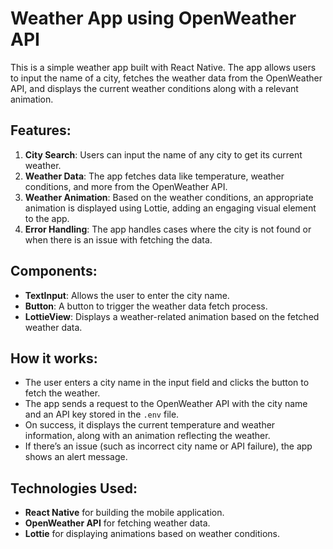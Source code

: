 
# Weather App using OpenWeather API

This is a simple weather app built with React Native. The app allows users to input the name of a city, fetches the weather data from the OpenWeather API, and displays the current weather conditions along with a relevant animation.

## Features:
1. **City Search**: Users can input the name of any city to get its current weather.
2. **Weather Data**: The app fetches data like temperature, weather conditions, and more from the OpenWeather API.
3. **Weather Animation**: Based on the weather conditions, an appropriate animation is displayed using Lottie, adding an engaging visual element to the app.
4. **Error Handling**: The app handles cases where the city is not found or when there is an issue with fetching the data.

## Components:
- **TextInput**: Allows the user to enter the city name.
- **Button**: A button to trigger the weather data fetch process.
- **LottieView**: Displays a weather-related animation based on the fetched weather data.

## How it works:
- The user enters a city name in the input field and clicks the button to fetch the weather.
- The app sends a request to the OpenWeather API with the city name and an API key stored in the `.env` file.
- On success, it displays the current temperature and weather information, along with an animation reflecting the weather.
- If there’s an issue (such as incorrect city name or API failure), the app shows an alert message.

## Technologies Used:
- **React Native** for building the mobile application.
- **OpenWeather API** for fetching weather data.
- **Lottie** for displaying animations based on weather conditions.
